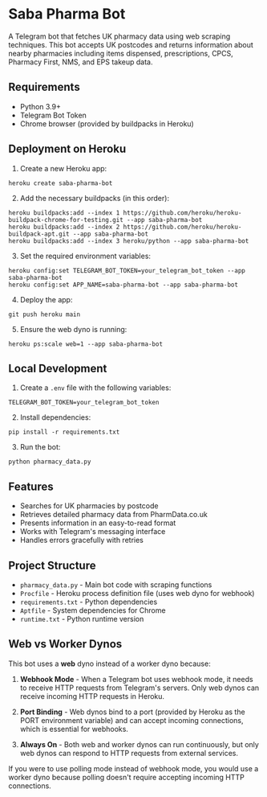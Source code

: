 # Saba Pharma Bot

A Telegram bot that fetches UK pharmacy data using web scraping techniques. This bot accepts UK postcodes and returns information about nearby pharmacies including items dispensed, prescriptions, CPCS, Pharmacy First, NMS, and EPS takeup data.

## Requirements

- Python 3.9+
- Telegram Bot Token
- Chrome browser (provided by buildpacks in Heroku)

## Deployment on Heroku

1. Create a new Heroku app:
```
heroku create saba-pharma-bot
```

2. Add the necessary buildpacks (in this order):
```
heroku buildpacks:add --index 1 https://github.com/heroku/heroku-buildpack-chrome-for-testing.git --app saba-pharma-bot
heroku buildpacks:add --index 2 https://github.com/heroku/heroku-buildpack-apt.git --app saba-pharma-bot
heroku buildpacks:add --index 3 heroku/python --app saba-pharma-bot
```

3. Set the required environment variables:
```
heroku config:set TELEGRAM_BOT_TOKEN=your_telegram_bot_token --app saba-pharma-bot
heroku config:set APP_NAME=saba-pharma-bot --app saba-pharma-bot
```

4. Deploy the app:
```
git push heroku main
```

5. Ensure the web dyno is running:
```
heroku ps:scale web=1 --app saba-pharma-bot
```

## Local Development

1. Create a `.env` file with the following variables:
```
TELEGRAM_BOT_TOKEN=your_telegram_bot_token
```

2. Install dependencies:
```
pip install -r requirements.txt
```

3. Run the bot:
```
python pharmacy_data.py
```

## Features

- Searches for UK pharmacies by postcode
- Retrieves detailed pharmacy data from PharmData.co.uk
- Presents information in an easy-to-read format
- Works with Telegram's messaging interface
- Handles errors gracefully with retries

## Project Structure

- `pharmacy_data.py` - Main bot code with scraping functions
- `Procfile` - Heroku process definition file (uses web dyno for webhook)
- `requirements.txt` - Python dependencies
- `Aptfile` - System dependencies for Chrome
- `runtime.txt` - Python runtime version

## Web vs Worker Dynos

This bot uses a **web** dyno instead of a worker dyno because:

1. **Webhook Mode** - When a Telegram bot uses webhook mode, it needs to receive HTTP requests from Telegram's servers. Only web dynos can receive incoming HTTP requests in Heroku.

2. **Port Binding** - Web dynos bind to a port (provided by Heroku as the PORT environment variable) and can accept incoming connections, which is essential for webhooks.

3. **Always On** - Both web and worker dynos can run continuously, but only web dynos can respond to HTTP requests from external services.

If you were to use polling mode instead of webhook mode, you would use a worker dyno because polling doesn't require accepting incoming HTTP connections.
